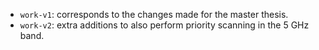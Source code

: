- `work-v1`: corresponds to the changes made for the master thesis.
- `work-v2`: extra additions to also perform priority scanning in the 5 GHz band.
